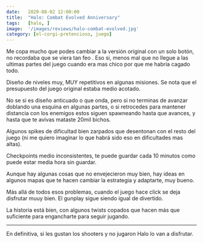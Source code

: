 ```yaml
---
date:   2020-08-02 12:00:00
title:  "Halo: Combat Evolved Anniversary"
tags:   [halo, ]
image:  '/images/reviews/halo-combat-evolved.jpg'
category: [el-corgi-pretencioso, juego]
---
```

Me copa mucho que podes cambiar a la versión original con un solo botón, no recordaba que se viera tan feo . Eso si, menos mal que no llegue a las ultimas partes del juego cuando era mas chico por que me habría cagado todo.

Diseño de niveles muy, MUY repetitivos en algunas misiones. Se nota que el presupuesto del juego original estaba medio acotado.

No se si es diseño anticuado o que onda, pero si no terminas de avanzar doblando una esquina en algunas partes, o si retrocedes para mantener distancia con los enemigos estos siguen spawneando hasta que avances, y hasta que te avivas mataste 20mil bichos.

Algunos spikes de dificultad bien zarpados que desentonan con el resto del juego (ni me quiero imaginar lo que habrá sido eso en dificultades mas altas).

Checkpoints medio inconsistentes, te puede guardar cada 10 minutos como puede estar media hora sin guardar.

Aunque hay algunas cosas que no envejecieron muy bien, hay ideas en algunos mapas que te hacen cambiar la estrategia y adaptarte, muy bueno.

Más allá de todos esos problemas, cuando el juego hace click se deja disfrutar muuy bien. El gunplay sigue siendo igual de divertido.

La historia está bien, con algunos twists copados que hacen más que suficiente para engancharte para seguir jugando.

<hr>

En definitiva, si les gustan los shooters y no jugaron Halo lo van a disfrutar.
